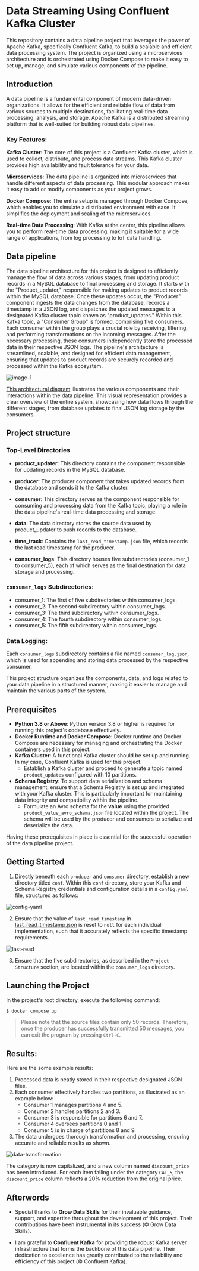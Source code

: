 # Data Streaming Using Confluent Kafka Cluster

This repository contains a data pipeline project that leverages the power of Apache Kafka, specifically Confluent Kafka, to build a scalable and efficient data processing system. The project is organized using a microservices architecture and is orchestrated using Docker Compose to make it easy to set up, manage, and simulate various components of the pipeline.

## Introduction

A data pipeline is a fundamental component of modern data-driven organizations. It allows for the efficient and reliable flow of data from various sources to multiple destinations, facilitating real-time data processing, analysis, and storage. Apache Kafka is a distributed streaming platform that is well-suited for building robust data pipelines.

### Key Features:

**Kafka Cluster**: The core of this project is a Confluent Kafka cluster, which is used to collect, distribute, and process data streams. This Kafka cluster provides high availability and fault tolerance for your data.

**Microservices**: The data pipeline is organized into microservices that handle different aspects of data processing. This modular approach makes it easy to add or modify components as your project grows.

**Docker Compose**: The entire setup is managed through Docker Compose, which enables you to simulate a distributed environment with ease. It simplifies the deployment and scaling of the microservices.

**Real-time Data Processing**: With Kafka at the center, this pipeline allows you to perform real-time data processing, making it suitable for a wide range of applications, from log processing to IoT data handling.

## Data pipeline

The data pipeline architecture for this project is designed to efficiently manage the flow of data across various stages, from updating product records in a MySQL database to final processing and storage. It starts with the "Product_updater," responsible for making updates to product records within the MySQL database. Once these updates occur, the "Producer" component ingests the data changes from the database, records a timestamp in a JSON log, and dispatches the updated messages to a designated Kafka cluster topic known as "product_updates." Within this Kafka topic, a "Consumer Group" is formed, comprising five consumers. Each consumer within the group plays a crucial role by receiving, filtering, and performing transformations on the incoming messages. After the necessary processing, these consumers independently store the processed data in their respective JSON logs. The pipeline's architecture is streamlined, scalable, and designed for efficient data management, ensuring that updates to product records are securely recorded and processed within the Kafka ecosystem.

<!-- <br> -->
<!-- <div style="text-align:center">
  <img src="images/data-pipeline-arch.png" alt="pipeline_architecture" width="70%">
</div> -->
<!-- <br> -->
![image-1](images/data-pipeline-arch.png)


[This architectural diagram](images/data-pipeline-arch.png) illustrates the various components and their interactions within the data pipeline. This visual representation provides a clear overview of the entire system, showcasing how data flows through the different stages, from database updates to final JSON log storage by the consumers.


## Project structure

### Top-Level Directories

- **product_updater**: This directory contains the component responsible for updating records in the MySQL database.

- **producer**: The producer component that takes updated records from the database and sends it to the Kafka cluster.

- **consumer**: This directory serves as the component responsible for consuming and processing data from the Kafka topic, playing a role in the data pipeline's real-time data processing and storage.

- **data**: The data directory stores the source data used by product_updater to push records to the database.

- **time_track**: Contains the `last_read_timestamp.json` file, which records the last read timestamp for the producer.

- **consumer_logs**: This directory houses five subdirectories (consumer_1 to consumer_5), each of which serves as the final destination for data storage and processing.

### `consumer_logs` Subdirectories:
- consumer_1: The first of five subdirectories within consumer_logs.
- consumer_2: The second subdirectory within consumer_logs.
- consumer_3: The third subdirectory within consumer_logs.
- consumer_4: The fourth subdirectory within consumer_logs.
- consumer_5: The fifth subdirectory within consumer_logs.

### Data Logging:
Each `consumer_logs` subdirectory contains a file named `consumer_log.json`, which is used for appending and storing data processed by the respective consumer.

This project structure organizes the components, data, and logs related to your data pipeline in a structured manner, making it easier to manage and maintain the various parts of the system.

## Prerequisites

- **Python 3.8 or Above**: Python version 3.8 or higher is required for running this project's codebase effectively.
- **Docker Runtime and Docker Compose**: Docker runtime and Docker Compose are necessary for managing and orchestrating the Docker containers used in this project.
- **Kafka Cluster**: A functional Kafka cluster should be set up and running. In my case, Confluent Kafka is used for this project.
  - Establish a Kafka cluster and proceed to generate a topic named `product_updates` configured with 10 partitions.
- **Schema Registry**: To support data serialization and schema management, ensure that a Schema Registry is set up and integrated with your Kafka cluster. This is particularly important for maintaining data integrity and compatibility within the pipeline.
  - Formulate an Avro schema for the **value** using the provided `product_value_avro_schema.json` file located within the project. The schema will be used by the producer and consumers to serialize and deserialize the data.

Having these prerequisites in place is essential for the successful operation of the data pipeline project.

## Getting Started
1. Directly beneath each `producer` and `consumer` directory, establish a new directory titled `conf`. Within this `conf` directory, store your Kafka and Schema Registry credentials and configuration details in a `config.yaml` file, structured as follows:

<!-- <br> -->
<!-- <div style="text-align:center">
  <img src="images/config-yaml.png" alt="pipeline_architecture" width="50%">
</div> -->
<!-- <br> -->
![config-yaml](images/config-yaml.png)

2. Ensure that the value of `last_read_timestamp` in [last_read_timestamp.json](time_track/last_read_timestamp.json) is reset to `null` for each individual implementation, such that it accurately reflects the specific timestamp requirements.

![last-read](images/last-read-timestamp.png)

3. Ensure that the five subdirectories, as described in the `Project Structure` section, are located within the `consumer_logs` directory.

## Launching the Project

In the project's root directory, execute the following command:
```bash
$ docker compose up
```

> Please note that the source files contain only 50 records. Therefore, once the producer has successfully transmitted 50 messages, you can exit the program by pressing `Ctrl-C`.

## Results:

Here are the some example results:

1. Processed data is neatly stored in their respective designated JSON files.
2. Each consumer effectively handles two partitions, as illustrated as an example below:
   - Consumer 1 manages partitions 4 and 5.
   - Consumer 2 handles partitions 2 and 3.
   - Consumer 3 is responsible for partitions 6 and 7.
   - Consumer 4 oversees partitions 0 and 1.
   - Consumer 5 is in charge of partitions 8 and 9.
3. The data undergoes thorough transformation and processing, ensuring accurate and reliable results as shown.
<!-- <br> -->
<!-- <div style="text-align:center">
  <img src="images/data-transformation.png" alt="pipeline_architecture" width="40%">
</div> -->
<!-- <br> -->
![data-transformation](images/data-transformation.png)

The category is now capitalized, and a new column named `discount_price` has been introduced. For each item falling under the category `CAT_5`, the `discount_price` column reflects a 20% reduction from the original price.

## Afterwords

- Special thanks to **Grow Data Skills** for their invaluable guidance, support, and expertise throughout the development of this project. Their contributions have been instrumental in its success (© Grow Data Skills).

- I am grateful to **Confluent Kafka** for providing the robust Kafka server infrastructure that forms the backbone of this data pipeline. Their dedication to excellence has greatly contributed to the reliability and efficiency of this project (© Confluent Kafka).

